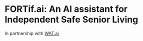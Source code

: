 # FORTif.ai: An AI assistant for Independent Safe Senior Living 
In partnership with [WAT.ai](https://watai.ca/#/)
